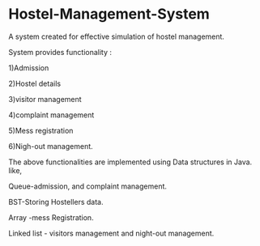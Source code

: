 # Hostel-Management-System
A system created for effective simulation of hostel management.

System provides functionality :

1)Admission

2)Hostel details

3)visitor management

4)complaint management

5)Mess registration

6)Nigh-out management.

The above functionalities are implemented using Data structures in Java.
like,

Queue-admission, and complaint management.

BST-Storing Hostellers data. 

Array -mess Registration.

Linked list - visitors management and night-out management.

